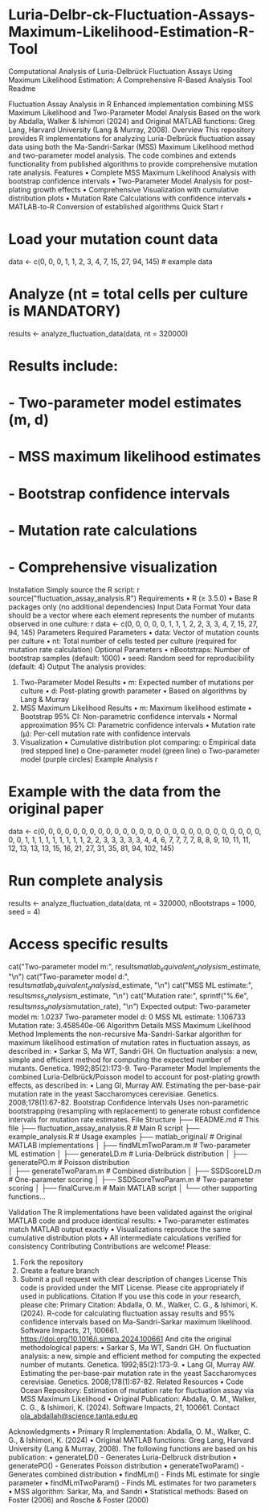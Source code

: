 # Luria-Delbr-ck-Fluctuation-Assays-Maximum-Likelihood-Estimation-R-Tool
Computational Analysis of Luria-Delbrück Fluctuation Assays Using Maximum Likelihood Estimation: A Comprehensive R-Based Analysis Tool
Readme

Fluctuation Assay Analysis in R
Enhanced implementation combining MSS Maximum Likelihood and Two-Parameter Model Analysis
Based on the work by Abdalla, Walker & Ishimori (2024) and Original MATLAB functions: Greg Lang, Harvard University (Lang & Murray, 2008). 
Overview
This repository provides R implementations for analyzing Luria-Delbrück fluctuation assay data using both the Ma-Sandri-Sarkar (MSS) Maximum Likelihood method and two-parameter model analysis. The code combines and extends functionality from published algorithms to provide comprehensive mutation rate analysis.
Features
•	Complete MSS Maximum Likelihood Analysis with bootstrap confidence intervals
•	Two-Parameter Model Analysis for post-plating growth effects
•	Comprehensive Visualization with cumulative distribution plots
•	Mutation Rate Calculations with confidence intervals
•	MATLAB-to-R Conversion of established algorithms
Quick Start
r
# Load your mutation count data
data <- c(0, 0, 0, 1, 1, 2, 3, 4, 7, 15, 27, 94, 145)  # example data

# Analyze (nt = total cells per culture is MANDATORY)
results <- analyze_fluctuation_data(data, nt = 320000)

# Results include:
# - Two-parameter model estimates (m, d)
# - MSS maximum likelihood estimates
# - Bootstrap confidence intervals  
# - Mutation rate calculations
# - Comprehensive visualization
Installation
Simply source the R script:
r
source("fluctuation_assay_analysis.R")
Requirements
•	R (≥ 3.5.0)
•	Base R packages only (no additional dependencies)
Input Data Format
Your data should be a vector where each element represents the number of mutants observed in one culture:
r
data <- c(0, 0, 0, 0, 0, 1, 1, 1, 2, 2, 3, 3, 4, 7, 15, 27, 94, 145)
Parameters
Required Parameters
•	data: Vector of mutation counts per culture
•	nt: Total number of cells tested per culture (required for mutation rate calculation)
Optional Parameters
•	nBootstraps: Number of bootstrap samples (default: 1000)
•	seed: Random seed for reproducibility (default: 4)
Output
The analysis provides:
1. Two-Parameter Model Results
•	m: Expected number of mutations per culture
•	d: Post-plating growth parameter
•	Based on algorithms by Lang & Murray
2. MSS Maximum Likelihood Results
•	m: Maximum likelihood estimate
•	Bootstrap 95% CI: Non-parametric confidence intervals
•	Normal approximation 95% CI: Parametric confidence intervals
•	Mutation rate (μ): Per-cell mutation rate with confidence intervals
3. Visualization
•	Cumulative distribution plot comparing: 
o	Empirical data (red stepped line)
o	One-parameter model (green line)
o	Two-parameter model (purple circles)
Example Analysis
r
# Example with the data from the original paper
data <- c(0, 0, 0, 0, 0, 0, 0, 0, 0, 0, 0, 0, 0, 0, 0, 0, 0, 0, 0, 0, 0, 0, 0, 0, 0, 0, 0, 0, 0,
          1, 1, 1, 1, 1, 1, 1, 1, 1, 2, 2, 3, 3, 3, 3, 3, 4, 4, 6, 7, 7, 7, 7, 8, 8, 9, 10, 11, 11, 12, 13, 13,
          13, 15, 16, 21, 27, 31, 35, 81, 94, 102, 145)

# Run complete analysis
results <- analyze_fluctuation_data(data, nt = 320000, nBootstraps = 1000, seed = 4)

# Access specific results
cat("Two-parameter model m:", results$matlab_equivalent_analysis$m_estimate, "\n")
cat("Two-parameter model d:", results$matlab_equivalent_analysis$d_estimate, "\n")
cat("MSS ML estimate:", results$mss_analysis$m_estimate, "\n")
cat("Mutation rate:", sprintf("%.6e", results$mss_analysis$mutation_rate), "\n")
Expected output:
Two-parameter model m: 1.0237
Two-parameter model d: 0
MSS ML estimate: 1.106733  
Mutation rate: 3.458540e-06
Algorithm Details
MSS Maximum Likelihood Method
Implements the non-recursive Ma-Sandri-Sarkar algorithm for maximum likelihood estimation of mutation rates in fluctuation assays, as described in:
•	Sarkar S, Ma WT, Sandri GH. On fluctuation analysis: a new, simple and efficient method for computing the expected number of mutants. Genetica. 1992;85(2):173-9.
Two-Parameter Model
Implements the combined Luria-Delbrück/Poisson model to account for post-plating growth effects, as described in:
•	Lang GI, Murray AW. Estimating the per-base-pair mutation rate in the yeast Saccharomyces cerevisiae. Genetics. 2008;178(1):67-82.
Bootstrap Confidence Intervals
Uses non-parametric bootstrapping (resampling with replacement) to generate robust confidence intervals for mutation rate estimates.
File Structure
├── README.md                           # This file
├── fluctuation_assay_analysis.R        # Main R script
├── example_analysis.R                  # Usage examples
├── matlab_original/                    # Original MATLAB implementations
│   ├── findMLmTwoParam.m              # Two-parameter ML estimation
│   ├── generateLD.m                   # Luria-Delbrück distribution
│   ├── generatePO.m                   # Poisson distribution  
│   ├── generateTwoParam.m             # Combined distribution
│   ├── SSDScoreLD.m                   # One-parameter scoring
│   ├── SSDScoreTwoParam.m             # Two-parameter scoring
│   ├── finalCurve.m                   # Main MATLAB script
│   └── other supporting functions...

    
Validation
The R implementations have been validated against the original MATLAB code and produce identical results:
•	Two-parameter estimates match MATLAB output exactly
•	Visualizations reproduce the same cumulative distribution plots
•	All intermediate calculations verified for consistency
Contributing
Contributions are welcome! Please:
1.	Fork the repository
2.	Create a feature branch
3.	Submit a pull request with clear description of changes
License
This code is provided under the MIT License. Please cite appropriately if used in publications.
Citation
If you use this code in your research, please cite:
Primary Citation:
Abdalla, O. M., Walker, C. G., & Ishimori, K. (2024). R-code for calculating fluctuation assay results and 95% confidence intervals based on Ma-Sandri-Sarkar maximum likelihood. Software Impacts, 21, 100661. https://doi.org/10.1016/j.simpa.2024.100661
And cite the original methodological papers:
•	Sarkar S, Ma WT, Sandri GH. On fluctuation analysis: a new, simple and efficient method for computing the expected number of mutants. Genetica. 1992;85(2):173-9.
•	Lang GI, Murray AW. Estimating the per-base-pair mutation rate in the yeast Saccharomyces cerevisiae. Genetics. 2008;178(1):67-82.
Related Resources
•	Code Ocean Repository: Estimation of mutation rate for fluctuation assay via MSS Maximum Likelihood
•	Original Publication: Abdalla, O. M., Walker, C. G., & Ishimori, K. (2024). Software Impacts, 21, 100661.
Contact 
ola_abdallah@science.tanta.edu.eg


Acknowledgments
• Primary R Implementation: Abdalla, O. M., Walker, C. G., & Ishimori, K. (2024)
• Original MATLAB functions: Greg Lang, Harvard University (Lang & Murray, 2008). 
The following functions are based on his publication:
• generateLD() - Generates Luria-Delbruck distribution
• generatePO() - Generates Poisson distribution
• generateTwoParam() - Generates combined distribution
• findMLm() - Finds ML estimate for single parameter
• findMLmTwoParam() - Finds ML estimates for two parameters
•	MSS algorithm: Sarkar, Ma, and Sandri
•	Statistical methods: Based on Foster (2006) and Rosche & Foster (2000)

